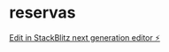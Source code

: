 # reservas

[Edit in StackBlitz next generation editor ⚡️](https://stackblitz.com/~/github.com/atreyu1968/reservas)